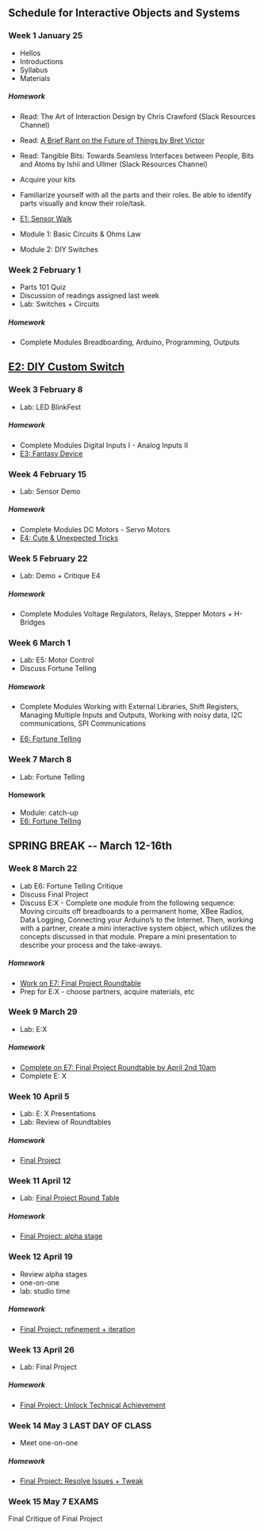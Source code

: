 ## Schedule for Interactive Objects and Systems

### Week 1  January 25
* Hellos
* Introductions
* Syllabus
* Materials

##### Homework
* Read: The Art of Interaction Design by Chris Crawford (Slack Resources Channel)

* Read: [A Brief Rant on the Future of Things by Bret Victor](http://worrydream.com/ABriefRantOnTheFutureOfInteractionDesign/)

* Read: Tangible Bits: Towards Seamless Interfaces between People, Bits and Atoms by Ishii and Ullmer (Slack Resources Channel)

* Acquire your kits

* Familiarize yourself with all the parts and their roles. Be able to identify parts visually and know their role/task.

* [E1: Sensor Walk](Sensor_Walk.md)

* Module 1: Basic Circuits & Ohms Law
* Module 2: DIY Switches


### Week 2  February 1
* Parts 101 Quiz
* Discussion of readings assigned last week
* Lab: Switches + Circuits


##### Homework
* Complete Modules Breadboarding, Arduino, Programming, Outputs
## [E2: DIY Custom Switch](DIY_Switch.md)


### Week 3  February 8
* Lab: LED BlinkFest

##### Homework
* Complete Modules Digital Inputs I - Analog Inputs II
* [E3: Fantasy Device](Fantasy_Device.md)


### Week 4  February 15
* Lab: Sensor Demo

##### Homework
* Complete Modules DC Motors - Servo Motors
* [E4: Cute & Unexpected Tricks](Cute_Unexpected_Tricks.md)


### Week 5  February 22
* Lab: Demo + Critique E4

##### Homework
* Complete Modules Voltage Regulators, Relays, Stepper Motors + H-Bridges

### Week 6  March 1
* Lab: E5: Motor Control
* Discuss Fortune Telling

##### Homework
* Complete Modules Working with External Libraries, Shift Registers, Managing Multiple Inputs and Outputs, Working with noisy data, I2C communications, SPI Communications

* [E6: Fortune Telling](Fortune_Telling.md)


### Week 7 March 8
* Lab: Fortune Telling


#### Homework
* Module: catch-up
* [E6: Fortune Telling](Fortune_Telling.md)


## SPRING BREAK -- March 12-16th ##


### Week 8  March 22
* Lab E6: Fortune Telling Critique 
* Discuss Final Project
* Discuss E:X - Complete one module from the following sequence: Moving circuits off breadboards to a permanent home, XBee Radios, Data Logging, Connecting your Arduino’s to the Internet. Then, working with a partner, create a mini interactive system object, which utilizes the concepts discussed in that module. Prepare a mini presentation to describe your process and the take-aways.

##### Homework

* [Work on E7: Final Project Roundtable](Final_Project_Roundtable.md)
* Prep for E:X - choose partners, acquire materials, etc


### Week 9  March 29
* Lab: E:X

##### Homework
* [Complete on E7: Final Project Roundtable by April 2nd 10am](Final_Project_Roundtable.md)
* Complete E: X

### Week 10  April 5
* Lab: E: X Presentations
* Lab: Review of Roundtables


##### Homework
* [Final Project](Final_Project.md)


### Week 11  April 12
* Lab: [Final Project Round Table](Final_Project.md) 

##### Homework
* [Final Project: alpha stage](Final_Project.md)


### Week 12  April 19
* Review alpha stages
* one-on-one
* lab: studio time

##### Homework
* [Final Project: refinement + iteration](Final_Project.md)


### Week 13  April 26
* Lab: Final Project

##### Homework
* [Final Project: Unlock Technical Achievement](Final_Project.md)


### Week 14  May 3 **LAST DAY OF CLASS**
* Meet one-on-one

##### Homework
* [Final Project: Resolve Issues + Tweak](Final_Project.md)


### Week 15  May 7  **EXAMS**
Final Critique of Final Project

